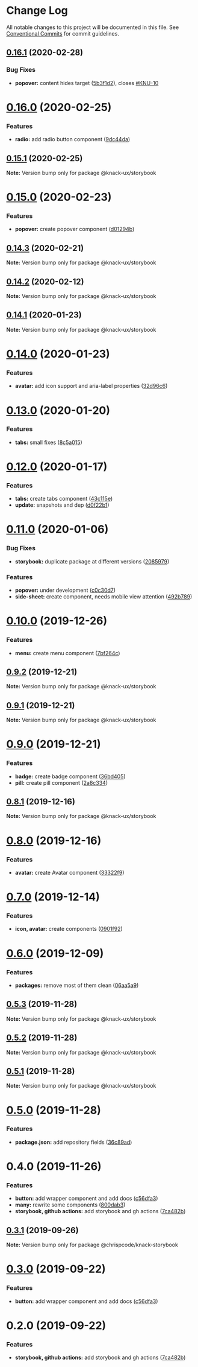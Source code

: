 # Change Log

All notable changes to this project will be documented in this file.
See [Conventional Commits](https://conventionalcommits.org) for commit guidelines.

## [0.16.1](https://github.com/knack-ux/knack-ux/compare/@knack-ux/storybook@0.16.0...@knack-ux/storybook@0.16.1) (2020-02-28)


### Bug Fixes

* **popover:** content hides target ([5b3f1d2](https://github.com/knack-ux/knack-ux/commit/5b3f1d219482dc2df80bf1a8526a7bcb601cc81f)), closes [#KNU-10](https://github.com/knack-ux/knack-ux/issues/KNU-10)





# [0.16.0](https://github.com/knack-ux/knack-ux/compare/@knack-ux/storybook@0.15.1...@knack-ux/storybook@0.16.0) (2020-02-25)


### Features

* **radio:** add radio button component ([9dc44da](https://github.com/knack-ux/knack-ux/commit/9dc44da2550994a458a1f8bdf8c9ee1ea1a6af04))





## [0.15.1](https://github.com/knack-ux/knack-ux/compare/@knack-ux/storybook@0.15.0...@knack-ux/storybook@0.15.1) (2020-02-25)

**Note:** Version bump only for package @knack-ux/storybook





# [0.15.0](https://github.com/knack-ux/knack-ux/compare/@knack-ux/storybook@0.14.3...@knack-ux/storybook@0.15.0) (2020-02-23)


### Features

* **popover:** create popover component ([d01294b](https://github.com/knack-ux/knack-ux/commit/d01294bbe94595ad19d319362d82804c6fa19017))





## [0.14.3](https://github.com/knack-ux/knack-ux/compare/@knack-ux/storybook@0.14.2...@knack-ux/storybook@0.14.3) (2020-02-21)

**Note:** Version bump only for package @knack-ux/storybook





## [0.14.2](https://github.com/knack-ux/knack-ux/compare/@knack-ux/storybook@0.14.1...@knack-ux/storybook@0.14.2) (2020-02-12)

**Note:** Version bump only for package @knack-ux/storybook





## [0.14.1](https://github.com/knack-ux/knack-ux/compare/@knack-ux/storybook@0.14.0...@knack-ux/storybook@0.14.1) (2020-01-23)

**Note:** Version bump only for package @knack-ux/storybook





# [0.14.0](https://github.com/knack-ux/knack-ux/compare/@knack-ux/storybook@0.13.0...@knack-ux/storybook@0.14.0) (2020-01-23)


### Features

* **avatar:** add icon support and aria-label properties ([32d96c6](https://github.com/knack-ux/knack-ux/commit/32d96c6))





# [0.13.0](https://github.com/knack-ux/knack-ux/compare/@knack-ux/storybook@0.12.0...@knack-ux/storybook@0.13.0) (2020-01-20)


### Features

* **tabs:** small fixes ([8c5a015](https://github.com/knack-ux/knack-ux/commit/8c5a015))





# [0.12.0](https://github.com/knack-ux/knack-ux/compare/@knack-ux/storybook@0.11.0...@knack-ux/storybook@0.12.0) (2020-01-17)


### Features

* **tabs:** create tabs component ([43c115e](https://github.com/knack-ux/knack-ux/commit/43c115e))
* **update:** snapshots and dep ([d0f22b1](https://github.com/knack-ux/knack-ux/commit/d0f22b1))





# [0.11.0](https://github.com/knack-ux/knack-ux/compare/@knack-ux/storybook@0.10.0...@knack-ux/storybook@0.11.0) (2020-01-06)


### Bug Fixes

* **storybook:** duplicate package at different versions ([2085979](https://github.com/knack-ux/knack-ux/commit/2085979))


### Features

* **popover:** under development ([c0c30d7](https://github.com/knack-ux/knack-ux/commit/c0c30d7))
* **side-sheet:** create component, needs mobile view attention ([492b789](https://github.com/knack-ux/knack-ux/commit/492b789))





# [0.10.0](https://github.com/knack-ux/knack-ux/compare/@knack-ux/storybook@0.9.2...@knack-ux/storybook@0.10.0) (2019-12-26)


### Features

* **menu:** create menu component ([7bf264c](https://github.com/knack-ux/knack-ux/commit/7bf264c))





## [0.9.2](https://github.com/knack-ux/knack-ux/compare/@knack-ux/storybook@0.9.1...@knack-ux/storybook@0.9.2) (2019-12-21)

**Note:** Version bump only for package @knack-ux/storybook





## [0.9.1](https://github.com/knack-ux/knack-ux/compare/@knack-ux/storybook@0.9.0...@knack-ux/storybook@0.9.1) (2019-12-21)

**Note:** Version bump only for package @knack-ux/storybook





# [0.9.0](https://github.com/knack-ux/knack-ux/compare/@knack-ux/storybook@0.8.1...@knack-ux/storybook@0.9.0) (2019-12-21)


### Features

* **badge:** create badge component ([36bd405](https://github.com/knack-ux/knack-ux/commit/36bd405))
* **pill:** create pill component ([2a8c334](https://github.com/knack-ux/knack-ux/commit/2a8c334))





## [0.8.1](https://github.com/knack-ux/knack-ux/compare/@knack-ux/storybook@0.8.0...@knack-ux/storybook@0.8.1) (2019-12-16)

**Note:** Version bump only for package @knack-ux/storybook





# [0.8.0](https://github.com/knack-ux/knack-ux/compare/@knack-ux/storybook@0.7.0...@knack-ux/storybook@0.8.0) (2019-12-16)


### Features

* **avatar:** create Avatar component ([33322f9](https://github.com/knack-ux/knack-ux/commit/33322f9))





# [0.7.0](https://github.com/knack-ux/knack-ux/compare/@knack-ux/storybook@0.6.0...@knack-ux/storybook@0.7.0) (2019-12-14)


### Features

* **icon, avatar:** create components ([0901f92](https://github.com/knack-ux/knack-ux/commit/0901f92))





# [0.6.0](https://github.com/knack-ux/knack-ux/compare/@knack-ux/storybook@0.5.3...@knack-ux/storybook@0.6.0) (2019-12-09)


### Features

* **packages:** remove most of them clean ([06aa5a9](https://github.com/knack-ux/knack-ux/commit/06aa5a9))





## [0.5.3](https://github.com/knack-ux/knack-ux/compare/@knack-ux/storybook@0.5.2...@knack-ux/storybook@0.5.3) (2019-11-28)

**Note:** Version bump only for package @knack-ux/storybook





## [0.5.2](https://github.com/knack-ux/knack-ux/compare/@knack-ux/storybook@0.5.1...@knack-ux/storybook@0.5.2) (2019-11-28)

**Note:** Version bump only for package @knack-ux/storybook





## [0.5.1](https://github.com/knack-ux/knack-ux/compare/@knack-ux/storybook@0.5.0...@knack-ux/storybook@0.5.1) (2019-11-28)

**Note:** Version bump only for package @knack-ux/storybook





# [0.5.0](https://github.com/knack-ux/knack-ux/compare/@knack-ux/storybook@0.4.0...@knack-ux/storybook@0.5.0) (2019-11-28)


### Features

* **package.json:** add repository fields ([36c89ad](https://github.com/knack-ux/knack-ux/commit/36c89ad))





# 0.4.0 (2019-11-26)


### Features

* **button:** add wrapper component and add docs ([c56dfa3](https://github.com/chrispcode/knack/commit/c56dfa3))
* **many:** rewrite some components ([800dab3](https://github.com/chrispcode/knack/commit/800dab3))
* **storybook, github actions:** add storybook and gh actions ([7ca482b](https://github.com/chrispcode/knack/commit/7ca482b))





## [0.3.1](https://github.com/chrispcode/knack/compare/@chrispcode/knack-storybook@0.3.0...@chrispcode/knack-storybook@0.3.1) (2019-09-26)

**Note:** Version bump only for package @chrispcode/knack-storybook





# [0.3.0](https://github.com/chrispcode/knack/compare/@chrispcode/knack-storybook@0.2.0...@chrispcode/knack-storybook@0.3.0) (2019-09-22)


### Features

* **button:** add wrapper component and add docs ([c56dfa3](https://github.com/chrispcode/knack/commit/c56dfa3))





# 0.2.0 (2019-09-22)


### Features

* **storybook, github actions:** add storybook and gh actions ([7ca482b](https://github.com/chrispcode/knack/commit/7ca482b))
